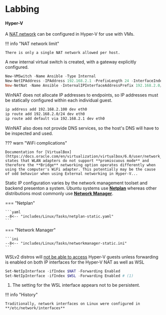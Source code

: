 # Labbing

#### Hyper-V

A [NAT network](https://learn.microsoft.com/en-us/virtualization/hyper-v-on-windows/user-guide/setup-nat-network) can be configured in Hyper-V for use with VMs.


!!! info "NAT network limit"

    There is only a single NAT network allowed per host.

A new internal virtual switch is created, with a gateway explicitly configured.

``` powershell
New-VMSwitch -Name Ansible -Type Internal
New-NetIPAddress -IPAddress 192.168.2.1 -PrefixLength 24 -InterfaceIndex 14
New-NetNat -Name Ansible -InternalIPInterfaceAddressPrefix 192.168.2.0/24
```

WinNAT does not allocate IP addresses to endpoints, so IP addresses must be statically configured within each individual guest.

```sh
ip address add 192.168.2.100 dev eth0
ip route add 192.168.2.0/24 dev eth0
ip route add default via 192.168.2.1 dev eth0
```

WinNAT also does not provide DNS services, so the host's DNS will have to be inspected and used.

??? warn "WiFi complications"

    Documentation for [VirtualBox](https://docs.oracle.com/en/virtualization/virtualbox/6.0/user/network_bridged.html) states that WLAN adapters do not support **promiscuous mode** and therefore the **Bridge** networking option operates differently when using the computer's WiFi adapter. This potentially may be the cause of odd behavior when using External networking in Hyper-V...

Static IP configuration varies by the network management toolset and backend presenton a system. 
Ubuntu systems use [**Netplan**](../../Linux/Network#netplan) whereas other distributions most commonly use [**Network Manager**](../../Linux/Network#networkmanager).

=== "Netplan"

    ```yaml
    --8<-- "includes/Linux/Tasks/netplan-static.yaml"
    ```

=== "Network Manager"

    ```ini
    --8<-- "includes/Linux/Tasks/networkmanager-static.ini"
    ```

WSLv2 distros will [not be able to access](https://github.com/microsoft/WSL/issues/4288) Hyper-V guests unless forwarding is enabled on both IP interfaces for the Hyper-V NAT as well as WSL

``` powershell
Set-NetIpInterface -ifIndex $NAT -Forwarding Enabled
Set-NetIpInterface -ifIndex $WSL -Forwarding Enabled # (1)
```

1. The setting for the WSL interface appears not to be persistent.

!!! info "History"

    Traditionally, network interfaces on Linux were configured in **/etc/network/interfaces**